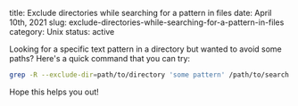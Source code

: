 title: Exclude directories while searching for a pattern in files
date: April 10th, 2021
slug: exclude-directories-while-searching-for-a-pattern-in-files
category: Unix
status: active

Looking for a specific text pattern in a directory but wanted to avoid some paths? Here's a quick command that you can try:

```bash
grep -R --exclude-dir=path/to/directory 'some pattern' /path/to/search
```

Hope this helps you out!